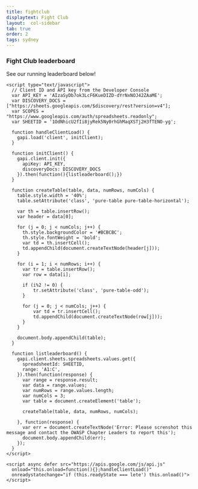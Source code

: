 ```yaml
---
title: fightclub
displaytext: Fight Club
layout:  col-sidebar
tab: true
order: 2
tags: sydney
---
```


### Fight Club leaderboard

See our running leaderboard below!

<html>
    <meta name="viewport" content="width=device-width, initial-scale=1">
    <link rel="stylesheet" href="https://unpkg.com/purecss@2.0.5/build/pure-min.css" integrity="sha384-LTIDeidl25h2dPxrB2Ekgc9c7sEC3CWGM6HeFmuDNUjX76Ert4Z4IY714dhZHPLd" crossorigin="anonymous">

    <script type="text/javascript">
      // Client ID and API key from the Developer Console
      var API_KEY = 'AIzaSyDb7ok3LcF6KueDIZD-dYrNxNOJ42ZAaME';
      var DISCOVERY_DOCS = ["https://sheets.googleapis.com/$discovery/rest?version=v4"];
      var SCOPES = "https://www.googleapis.com/auth/spreadsheets.readonly";
      var SHEETID = '1OdNhicU2fIi8jyRek5Ny0rhGhMaqXSTj2H3fTENO-yg';

      function handleClientLoad() {
        gapi.load('client', initClient);
      }

      function initClient() {
        gapi.client.init({
          apiKey: API_KEY,
          discoveryDocs: DISCOVERY_DOCS
        }).then(function(){listleaderboard();})
      }

      function createTable(table, data, numRows, numCols) {
        table.style.width = '40%';
        table.setAttribute('class', 'pure-table pure-table-horizontal');

        var th = table.insertRow();
        var header = data[0];

        for (j = 0; j < numCols; j++) {
          th.style.backgroundColor = '#BCBCBC';
          th.style.fontWeight = 'bold';
          var td = th.insertCell();
          td.appendChild(document.createTextNode(header[j]));
        }

        for (i = 1; i < numRows; i++) {
          var tr = table.insertRow();
          var row = data[i];

          if (i%2 != 0) {
              tr.setAttribute('class', 'pure-table-odd');
          }

          for (j = 0; j < numCols; j++) {
              var td = tr.insertCell();
              td.appendChild(document.createTextNode(row[j]));
          }
        }

        document.body.appendChild(table);
      }

      function listleaderboard() {
        gapi.client.sheets.spreadsheets.values.get({
          spreadsheetId: SHEETID,
          range: 'A1:C',
        }).then(function(response) {
          var range = response.result;
          var data = range.values;
          var numRows = range.values.length;
          var numCols = 3;
          var table = document.createElement('table');

          createTable(table, data, numRows, numCols);

        }, function(response) {
          var err = document.createTextNode('Error: Please screnshot this message and contact the OWASP Chapter Leaders to report this');
          document.body.appendChild(err);
        });
      }
    </script>

    <script async defer src="https://apis.google.com/js/api.js"
      onload="this.onload=function(){};handleClientLoad()"
      onreadystatechange="if (this.readyState === lete') this.onload()">
    </script>
</html>
